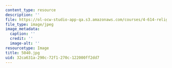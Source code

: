 ```yaml
---
content_type: resource
description: ''
file: https://ol-ocw-studio-app-qa.s3.amazonaws.com/courses/4-614-religious-architecture-and-islamic-cultures-fall-2002/32ca631a290c72f1270c122000ff2dd7_5040.jpg
file_type: image/jpeg
image_metadata:
  caption: ''
  credit: ''
  image-alt: ''
resourcetype: Image
title: 5040.jpg
uid: 32ca631a-290c-72f1-270c-122000ff2dd7
---
```

